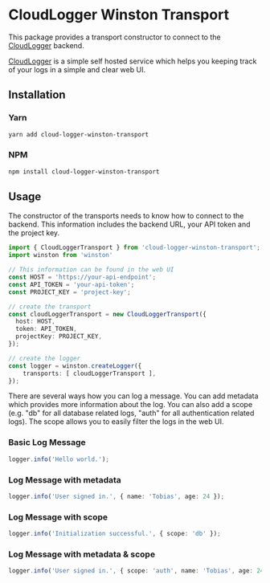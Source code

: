 # CloudLogger Winston Transport
This package provides a transport constructor to connect to the [CloudLogger]() backend.

[CloudLogger]() is a simple self hosted service which helps you keeping track of your logs in a simple and clear web UI.

## Installation
### Yarn
```sh
yarn add cloud-logger-winston-transport
```
### NPM
```sh
npm install cloud-logger-winston-transport
```

## Usage
The constructor of the transports needs to know how to connect to the backend. This information includes the backend URL, your API token and the project key.

```ts
import { CloudLoggerTransport } from 'cloud-logger-winston-transport';
import winston from 'winston'

// This information can be found in the web UI
const HOST = 'https://your-api-endpoint';
const API_TOKEN = 'your-api-token';
const PROJECT_KEY = 'project-key';

// create the transport
const cloudLoggerTransport = new CloudLoggerTransport({
  host: HOST,
  token: API_TOKEN,
  projectKey: PROJECT_KEY,
});

// create the logger
const logger = winston.createLogger({
	transports: [ cloudLoggerTransport ],
});
```

There are several ways how you can log a message. You can add metadata which provides more information about the log. You can also add a scope (e.g. "db" for all database related logs, "auth" for all authentication related logs). The scope allows you to easily filter the logs in the web UI.

### Basic Log Message
```ts
logger.info('Hello world.');
```

### Log Message with metadata
```ts
logger.info('User signed in.', { name: 'Tobias', age: 24 });
```

### Log Message with scope
```ts
logger.info('Initialization successful.', { scope: 'db' });
```

### Log Message with metadata & scope 
```ts
logger.info('User signed in.', { scope: 'auth', name: 'Tobias', age: 24 });
```